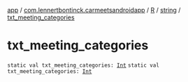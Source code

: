 [app](../../../index.md) / [com.lennertbontinck.carmeetsandroidapp](../../index.md) / [R](../index.md) / [string](index.md) / [txt_meeting_categories](./txt_meeting_categories.md)

# txt_meeting_categories

`static val txt_meeting_categories: `[`Int`](https://kotlinlang.org/api/latest/jvm/stdlib/kotlin/-int/index.html)
`static val txt_meeting_categories: `[`Int`](https://kotlinlang.org/api/latest/jvm/stdlib/kotlin/-int/index.html)